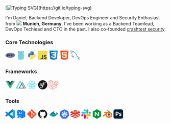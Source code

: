 [![Typing SVG](https://readme-typing-svg.demolab.com?font=Fira+Code&pause=1000&width=435&lines=Welcome+to+my+profile!)](https://git.io/typing-svg)

I'm Daniel, Backend Developer, DevOps Engineer and Security Enthusiast from <img src="https://cdn-icons-png.flaticon.com/128/197/197571.png" width="13"/>  <b>Munich, Germany</b>. I've been working as a Backend Teamlead, DevOps Techlead and CTO in the past. I also co-founded <a href="https://github.com/crashtest-security">crashtest security</a>.

### Core Technologies

<div display="flex">
<code><a href="https://www.php.net/" title="php" referrerPolicy="no-referrer" target="_blank"><img height="30" src="https://raw.githubusercontent.com/devicons/devicon/master/icons/php/php-original.svg" /></a></code>
<code><a href="https://www.go.dev/" title="go" referrerPolicy="no-referrer" target="_blank"><img height="30" src="https://raw.githubusercontent.com/devicons/devicon/master/icons/go/go-original.svg" /></a></code>
<code><a href="https://www.python.org/" title="python" referrerPolicy="no-referrer" target="_blank"><img height="30" src="https://raw.githubusercontent.com/devicons/devicon/master/icons/python/python-original.svg" /></a></code>
<code><a href="https://developer.mozilla.org/docs/Web/JavaScript" title="JavaScript" referrerPolicy="no-referrer" target="_blank"><img height="30" src="https://raw.githubusercontent.com/devicons/devicon/master/icons/javascript/javascript-original.svg" /></a></code>
<code><a href="https://developer.mozilla.org/docs/Web/CSS" title="CSS & SASS" referrerPolicy="no-referrer" target="_blank"><img height="30" src="https://raw.githubusercontent.com/devicons/devicon/master/icons/css3/css3-original.svg" /></a></code>
<code><a href="https://developer.mozilla.org/docs/Glossary/HTML5" title="HTML" referrerPolicy="no-referrer" target="_blank"><img height="30" src="https://raw.githubusercontent.com/devicons/devicon/master/icons/html5/html5-original.svg" /></a></code>
<code><a href="https://mysql.com" title="MySQL" referrerPolicy="no-referrer" target="_blank"><img height="30" src="https://raw.githubusercontent.com/devicons/devicon/master/icons/mysql/mysql-original.svg" /></a></code>
</div>

### Frameworks

<div display="flex">
<code><a href="https://vuejs.org/" title="Vue.js" referrerPolicy="no-referrer" target="_blank"><img height="30" src="https://raw.githubusercontent.com/devicons/devicon/master/icons/vuejs/vuejs-original.svg"/></a></code>
<code><a href="https://nuxt.com/" title="Nuxt" referrerPolicy="no-referrer" target="_blank"><img height="30" src="https://raw.githubusercontent.com/devicons/devicon/master/icons/nuxtjs/nuxtjs-original.svg"/></a></code>
<code><a href="https://react.dev/" title="React" referrerPolicy="no-referrer" target="_blank"><img height="30" src="https://raw.githubusercontent.com/devicons/devicon/master/icons/react/react-original.svg"/></a></code>
<code><a href="https://symfony.com/" title="symfony" referrerPolicy="no-referrer" target="_blank"><img height="30" src="https://raw.githubusercontent.com/devicons/devicon/master/icons/symfony/symfony-original.svg" /></a></code>
<code><a href="https://laravel.com/" title="laravel" referrerPolicy="no-referrer" target="_blank"><img height="30" src="https://raw.githubusercontent.com/devicons/devicon/master/icons/laravel/laravel-original.svg" /></a></code>
</div>

### Tools

<div display="flex">
<code><a href="https://code.visualstudio.com/" title="Visual Studio Code" referrerPolicy="no-referrer" target="_blank"><img height="30" src="https://raw.githubusercontent.com/devicons/devicon/master/icons/vscode/vscode-original.svg" /></a></code>
<code><a href="https://jetbrains.com/" title="intellij" referrerPolicy="no-referrer" target="_blank"><img height="30" src="https://raw.githubusercontent.com/devicons/devicon/master/icons/intellij/intellij-plain.svg" /></a></code>
<code><a href="https://git-scm.com/" title="Git" referrerPolicy="no-referrer" target="_blank"><img height="30" src="https://raw.githubusercontent.com/devicons/devicon/master/icons/git/git-plain.svg" /></a></code>
<code><a href="https://github.com/" title="GitHub" referrerPolicy="no-referrer" target="_blank"><img height="30" src="https://raw.githubusercontent.com/devicons/devicon/master/icons/github/github-original.svg" /></a></code>
<code><a href="https://www.docker.com/" title="Docker" referrerPolicy="no-referrer" target="_blank"><img height="30" src="https://raw.githubusercontent.com/devicons/devicon/master/icons/docker/docker-original.svg" /></a></code>
<code><a href="https://www.kubernetes.io/" title="kubernetes" referrerPolicy="no-referrer" target="_blank"><img height="30" src="https://raw.githubusercontent.com/devicons/devicon/master/icons/kubernetes/kubernetes-plain.svg" /></a></code>
<code><a href="https://www.redis.io/" title="redis" referrerPolicy="no-referrer" target="_blank"><img height="30" src="https://raw.githubusercontent.com/devicons/devicon/master/icons/redis/redis-plain.svg" /></a></code>
<code><a href="https://www.slack.com/" title="slack" referrerPolicy="no-referrer" target="_blank"><img height="30" src="https://raw.githubusercontent.com/devicons/devicon/master/icons/slack/slack-original.svg" /></a></code>
<code><a href="https://www.nginx.com/" title="nginx" referrerPolicy="no-referrer" target="_blank"><img height="30" src="https://raw.githubusercontent.com/devicons/devicon/master/icons/nginx/nginx-original.svg" /></a></code>
<code><a href="https://www.blender.org/" title="blender" referrerPolicy="no-referrer" target="_blank"><img height="30" src="https://raw.githubusercontent.com/devicons/devicon/master/icons/blender/blender-original.svg" /></a></code>
<code><a href="https://www.adobe.com/de/products/photoshop.html" title="photoshop" referrerPolicy="no-referrer" target="_blank"><img height="30" src="https://raw.githubusercontent.com/devicons/devicon/master/icons/photoshop/photoshop-plain.svg" /></a></code>
</div>
